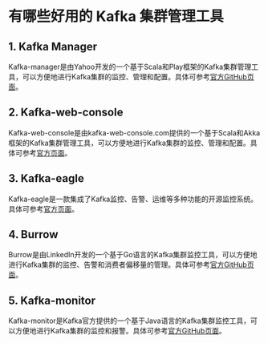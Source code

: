 # 有哪些好用的 Kafka 集群管理工具
## 1. Kafka Manager
Kafka-manager是由Yahoo开发的一个基于Scala和Play框架的Kafka集群管理工具，可以方便地进行Kafka集群的监控、管理和配置。具体可参考[官方GitHub页面](https://github.com/yahoo/kafka-manager)。

## 2. Kafka-web-console
Kafka-web-console是由kafka-web-console.com提供的一个基于Scala和Akka框架的Kafka集群管理工具，可以方便地进行Kafka集群的监控、管理和配置。具体可参考[官方页面](http://kafka-web-console.com/)。

## 3. Kafka-eagle
Kafka-eagle是一款集成了Kafka监控、告警、运维等多种功能的开源监控系统。具体可参考[官方页面](http://kafka-eagle.org/)。

## 4. Burrow
Burrow是由LinkedIn开发的一个基于Go语言的Kafka集群监控工具，可以方便地进行Kafka集群的监控、告警和消费者偏移量的管理。具体可参考[官方GitHub页面](https://github.com/linkedin/Burrow)。

## 5. Kafka-monitor
Kafka-monitor是Kafka官方提供的一个基于Java语言的Kafka集群监控工具，可以方便地进行Kafka集群的监控和报警。具体可参考[官方GitHub页面](https://github.com/linkedin/Burrow)。